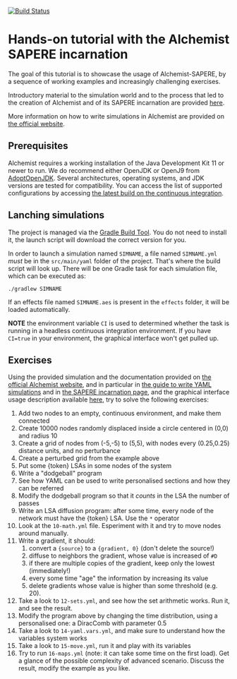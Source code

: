[![Build Status](https://travis-ci.org/DanySK/Course-Simulation-Basics.svg?branch=master)](https://travis-ci.org/DanySK/Course-Simulation-Basics)

# Hands-on tutorial with the Alchemist SAPERE incarnation

The goal of this tutorial is to showcase the usage of Alchemist-SAPERE,
by a sequence of working examples and increasingly challenging exercises.

Introductory material to the simulation world and to the process that led to the creation of Alchemist
and of its SAPERE incarnation are provided [here](http://github.com/DanySK/Course-Simulation-Basics/releases/latest/download/Simulation.pdf).

More information on how to write simulations in Alchemist are provided on [the official website](https://alchemistsimulator.github.io).

## Prerequisites

Alchemist requires a working installation of the Java Development Kit 11 or newer to run.
We do recommend either OpenJDK or OpenJ9 from [AdoptOpenJDK](https://adoptopenjdk.net/).
Several architectures, operating systems, and JDK versions are tested for compatibility.
You can access the list of supported configurations by accessing [the latest build on the continuous integration](https://travis-ci.org/DanySK/Course-Simulation-Basics/builds).

## Lanching simulations

The project is managed via the [Gradle Build Tool](https://gradle.org/).
You do not need to install it, the launch script will download the correct version for you.

In order to launch a simulation named `SIMNAME`,
a file named `SIMNAME.yml` *must* be in the `src/main/yaml` folder of the project.
That's where the build script will look up.
There will be one Gradle task for each simulation file, which can be executed as:

``./gradlew SIMNAME``

If an effects file named `SIMNAME.aes` is present in the `effects` folder, it will be loaded automatically.

**NOTE** the environment variable `CI` is used to determined whether the task is running in a headless continuous integration environment.
If you have `CI=true` in your environment, the graphical interface won't get pulled up.

## Exercises

Using the provided simulation and the documentation provided on [the official Alchemist website](https://alchemistsimulator.github.io/),
and in particular in [the guide to write YAML simulations](https://alchemistsimulator.github.io/wiki/usage/yaml/) and
in [the SAPERE incarnation page](https://alchemistsimulator.github.io/wiki/usage/sapere/),
and the graphical interface usage description available [here](https://alchemistsimulator.github.io/wiki/usage/gui/),
try to solve the following exercises:

1. Add two nodes to an empty, continuous environment, and make them connected
1. Create 10000 nodes randomly displaced inside a circle centered in (0,0) and radius 10
1. Create a grid of nodes from (-5,-5) to (5,5), with nodes every (0.25,0.25) distance units, and no perturbance
1. Create a perturbed grid from the example above
1. Put some {token} LSAs in some nodes of the system
1. Write a "dodgeball" program
1. See how YAML can be used to write personalised sections and how they can be referred
1. Modify the dodgeball program so that it *counts* in the LSA the number of passes
1. Write an LSA diffusion program: after some time, every node of the network must have the {token} LSA. Use the `*` operator
1. Look at the `10-math.yml` file. Esperiment with it and try to move nodes around manually.
1. Write a gradient, it should:
    1. convert a `{source}` to a `{gradient, 0}` (don't delete the source!)
    1. diffuse to neighbors the gradient, whose value is increased of `#D`
    1. if there are multiple copies of the gradient, keep only the lowest (immediately!)
    1. every some time "age" the information by increasing its value
    1. delete gradients whose value is higher than some threshold (e.g. 20).
1. Take a look to `12-sets.yml`, and see how the set arithmetic works. Run it, and see the result.
1. Modify the program above by changing the time distribution, using a personalised one: a DiracComb with parameter 0.5
1. Take a look to `14-yaml.vars.yml`, and make sure to understand how the variables system works
1. Take a look to `15-move.yml`, run it and play with its variables
1. Try to run `16-maps.yml` (note: it can take some time on the first load). Get a glance of the possible complexity of advanced scenario. Discuss the result, modify the example as you like.
